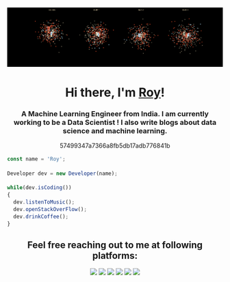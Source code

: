 ![GitHub Banner](https://github.com/roy-sub/roy-sub/blob/main/banner.gif)
<h1 align="center">Hi there, I'm <a href="https://github.com/roy-sub">Roy</a>!</h1>
<h3 align="center">A Machine Learning Engineer from India. I am currently working to be a Data Scientist ! I also write blogs about data science and machine learning.</h3>
<p align="center">57499347a7366a8fb5db17adb776841b</p>

```js
const name = 'Roy';

Developer dev = new Developer(name);

while(dev.isCoding())
{
  dev.listenToMusic();
  dev.openStackOverFlow();
  dev.drinkCoffee();
}
```
<h2 align="center">Feel free reaching out to me at following platforms:</h2>
<p align="center">
  <a href="https://www.linkedin.com/in/subhradip-roy/"><img src="https://img.shields.io/badge/LinkedIn-0077B5?style=for-the-badge&logo=linkedin&logoColor=white"></a>
  <a href="https://roysubhradip.hashnode.dev/"><img src="https://img.shields.io/badge/Hashnode-2962FF?style=for-the-badge&logo=hashnode&logoColor=white"></a>
  <a href="https://www.kaggle.com/subhradiproy"><img src="https://img.shields.io/badge/Kaggle-20BEFF?style=for-the-badge&logo=Kaggle&logoColor=white"></a>
  <a href="https://instagram.com/roy_subhradiproy?igshid=YmMyMTA2M2Y="><img src="https://img.shields.io/badge/Instagram-E4405F?style=for-the-badge&logo=instagram&logoColor=white"></a> 
  <a href="https://twitter.com/iam_roysubhra"><img src="https://img.shields.io/badge/Twitter-1DA1F2?style=for-the-badge&logo=twitter&logoColor=white"></a>
  <a href="mailto:subhrastien@gmail.com"><img src="https://img.shields.io/badge/mail-EA4335?style=for-the-badge&logo=gmail&logoColor=white"></a>
</p>
